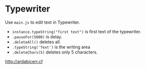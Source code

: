 # Typewriter

Use ` main.js ` to edit text in Typewriter.

- `instance.typeString("first text")` is first text of the typewriter.
- `.pauseFor(5000)` is delay.
- `.deleteAll()` deletes all.
- `.typeString('Text')` is the writing area
- `.deleteChars(5)` deletes only 5 characters.

http://ardabicerr.cf
